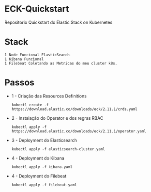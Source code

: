 # ECK-Quickstart
Repositorio Quickstart do Elastic Stack on Kubernetes


# Stack
    1 Node Funcional ElasticSearch
    1 Kibana Funcional
    1 Filebeat Coletando as Metricas do meu cluster k8s.

# Passos

- 1 - Criação das Resources Definitions

    ```
    kubectl create -f https://download.elastic.co/downloads/eck/2.11.1/crds.yaml

    ```

- 2 - Instalação do Operator e dos regras RBAC

    ```
    kubectl apply -f https://download.elastic.co/downloads/eck/2.11.1/operator.yaml

    ```

- 3 - Deployment do Elasticsearch

    ```
    kubectl apply -f elasticsearch-cluster.yaml
    ```

- 4 - Deployment do Kibana

    ```
    kubectl apply -f kibana.yaml
    ```


- 4 - Deployment do Filebeat

    ```
    kubectl apply -f filebeat.yaml
    ```
